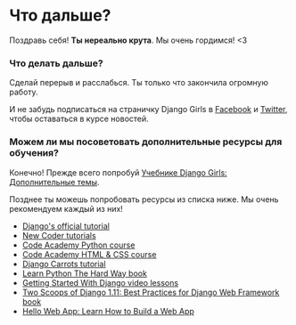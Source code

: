 # Что дальше?

Поздравь себя! __Ты нереально крута__. Мы очень гордимся! <3

### Что делать дальше?

Сделай перерыв и расслабься. Ты только что закончила огромную работу.

И не забудь подписаться на страничку Django Girls в [Facebook][1] и [Twitter][2], чтобы оставаться в курсе новостей.

 [1]: http://facebook.com/djangogirls
 [2]: https://twitter.com/djangogirls

### Можем ли мы посоветовать дополнительные ресурсы для обучения?

Конечно! Прежде всего попробуй [Учебнике Django Girls: Дополнительные темы][3].

 [3]: https://tutorial-extensions.djangogirls.org

Позднее ты можешь попробовать ресурсы из списка ниже. Мы очень рекомендуем каждый из них!

- [Django's official tutorial][4]
- [New Coder tutorials][5]
- [Code Academy Python course][6]
- [Code Academy HTML & CSS course][7]
- [Django Carrots tutorial][8]
- [Learn Python The Hard Way book][9]
- [Getting Started With Django video lessons][10]
- [Two Scoops of Django 1.11: Best Practices for Django Web Framework book][11]
- [Hello Web App: Learn How to Build a Web App][12]

 [4]: https://docs.djangoproject.com/en/1.11/intro/tutorial01/
 [5]: http://newcoder.io/tutorials/
 [6]: https://www.codecademy.com/en/tracks/python
 [7]: https://www.codecademy.com/tracks/web
 [8]: https://github.com/ggcarrots/django-carrots/
 [9]: http://learnpythonthehardway.org/book/
 [10]: http://www.gettingstartedwithdjango.com/
 [11]: https://www.twoscoopspress.com/products/two-scoops-of-django-1-11
 [12]: https://hellowebapp.com/
